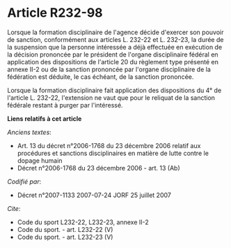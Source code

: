 # Article R232-98

Lorsque la formation disciplinaire de l'agence décide d'exercer son pouvoir de sanction, conformément aux articles L. 232-22
et L. 232-23, la durée de la suspension que la personne intéressée a déjà effectuée en exécution de la décision prononcée par
le président de l'organe disciplinaire fédéral en application des dispositions de l'article 20 du règlement type présenté en
annexe II-2 ou de la sanction prononcée par l'organe disciplinaire de la fédération est déduite, le cas échéant, de la
sanction prononcée.

Lorsque la formation disciplinaire fait application des dispositions du 4° de l'article L. 232-22, l'extension ne vaut que
pour le reliquat de la sanction fédérale restant à purger par l'intéressé.

**Liens relatifs à cet article**

_Anciens textes_:

  - Art. 13 du décret n°2006-1768 du 23 décembre 2006 relatif aux procédures et sanctions disciplinaires en matière de lutte contre le dopage humain
  - Décret n°2006-1768 du 23 décembre 2006 - art. 13 (Ab)

_Codifié par_:

  - Décret n°2007-1133 2007-07-24 JORF 25 juillet 2007

_Cite_:

  - Code du sport L232-22, L232-23, annexe II-2
  - Code du sport. - art. L232-22 (V)
  - Code du sport. - art. L232-23 (V)
